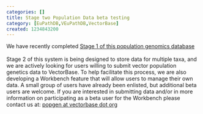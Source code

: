 ```yaml
---
categories: []
title: Stage two Population Data beta testing
category: [EuPathDB,VEuPathDB,VectorBase]
created: 1234843200
---
```

We have recently completed  <a href="/popbio">Stage 1 of this population genomics database</a>
<br /><br />
Stage 2 of this system is being designed to store data for multiple taxa, and we are actively looking for users willing to submit vector population genetics data to VectorBase. To help facilitate this process, we are also developing a Workbench feature that will allow users to manage their own data. A small group of users have already been enlisted, but additional beta users are welcome. If you are interested in submitting data and/or in more information on participating as a beta user for the Workbench please contact us at: <a href="mailto:popgen@vectorbase.org">popgen at vectorbase dot org</a>
